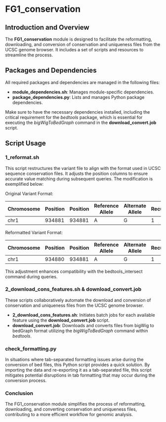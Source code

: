 # FG1_conservation

## Introduction and Overview
The **FG1_conservation** module is designed to facilitate the reformatting, downloading, and conversion of conservation and uniqueness files from the UCSC genome browser. It includes a set of scripts and resources to streamline the process.

## Packages and Dependencies
All required packages and dependencies are managed in the following files:

* **module_dependencies.sh**: Manages module-specific dependencies.
* **package_dependencies.py**: Lists and manages Python package dependencies.

Make sure to have the necessary dependencies installed, including the critical requirement for the *bedtools* package, which is essential for executing the *bigWigToBedGraph* command in the **download_convert.job** script.

## Script Usage
### 1_reformat.sh
This script restructures the variant file to align with the format used in UCSC sequence conservation files. It adjusts the position columns to ensure accurate value matching during subsequent queries. The modification is exemplified below:

Original Variant Format:

| Chromosome | Position | Position | Reference Allele | Alternate Allele | Recurrence | Driver Status |
| ---------- | -------- | -------- | ---------------- | ---------------- | ---------- | ------------- |
|    chr1    |  934881  |  934881  |        A         |         G        |      1     |       1       |

Reformatted Variant Format:

| Chromosome | Position | Position | Reference Allele | Alternate Allele | Recurrence | Driver Status |
| ---------- | -------- | -------- | ---------------- | ---------------- | ---------- | ------------- |
|    chr1    |  934880  |  934881  |        A         |         G        |      1     |       1       |

This adjustment enhances compatibility with the bedtools_intersect command during queries.

### 2_download_cons_features.sh & download_convert.job
These scripts collaboratively automate the download and conversion of conservation and uniqueness files from the UCSC genome browser.

* **2_download_cons_features.sh**: Initiates batch jobs for each available feature using the **download_convert.job** script.
* **download_convert.job**: Downloads and converts files from bigWig to bedGraph format utilizing the *bigWigToBedGraph* command within *bedtools*.

### check_formatting.py
In situations where tab-separated formatting issues arise during the conversion of bed files, this Python script provides a quick solution. By importing the data and re-exporting it as a tab-separated file, this script mitigates potential disruptions in tab formatting that may occur during the conversion process.

### Conclusion
The FG1_conservation module simplifies the process of reformatting, downloading, and converting conservation and uniqueness files, contributing to a more efficient workflow for genomic analysis.
